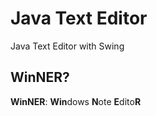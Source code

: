 # Java Text Editor
Java Text Editor with Swing
## WinNER?
<strong>WinNER</strong>: <strong>Win</strong>dows <strong>N</strong>ote <strong>E</strong>dito<strong>R</strong>
